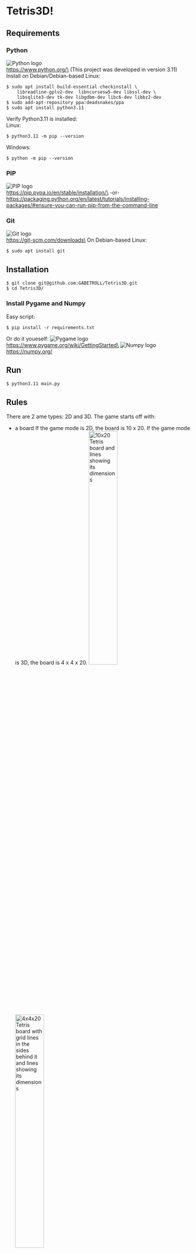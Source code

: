 # Tetris3D!
## Requirements
### Python
<img src="https://www.python.org/static/img/python-logo.png" alt="Python logo"/>\
https://www.python.org/\
(This project was developed in version 3.11)\
Install on Debian/Debian-based Linux:
```
$ sudo apt install build-essential checkinstall \
    libreadline-gplv2-dev  libncursesw5-dev libssl-dev \
    libsqlite3-dev tk-dev libgdbm-dev libc6-dev libbz2-dev
$ sudo add-apt-repository ppa:deadsnakes/ppa
$ sudo apt install python3.11
```
Verify Python3.11 is installed:\
Linux:
```
$ python3.11 -m pip --version
```
Windows:
```
$ python -m pip --version
```
### PIP
<img src="https://pypi.org/static/images/logo-small.2a411bc6.svg" alt="PIP logo"/>\
https://pip.pypa.io/en/stable/installation/\
-or-\
https://packaging.python.org/en/latest/tutorials/installing-packages/#ensure-you-can-run-pip-from-the-command-line
### Git
<img src="https://git-scm.com/images/logo@2x.png" alt="Git logo"/>\
https://git-scm.com/downloads\
On Debian-based Linux:
```
$ sudo apt install git
```
## Installation
```
$ git clone git@github.com:GABETROLL/Tetris3D.git
$ cd Tetris3D/
```
### Install Pygame and Numpy
Easy script:
```
$ pip install -r requirements.txt
```
Or do it youeself:
<img src="https://www.pygame.org/images/logo_lofi.png" alt="Pygame logo"/>\
https://www.pygame.org/wiki/GettingStarted\
<img src="https://upload.wikimedia.org/wikipedia/commons/thumb/3/31/NumPy_logo_2020.svg/1200px-NumPy_logo_2020.svg.png" alt="Numpy logo"/>\
https://numpy.org/
## Run
```
$ python3.11 main.py
```
## Rules
There are 2 ame types: 2D and 3D.
The game starts off with:
- a board
    If the game mode is 2D, the board is 10 x 20.
    If the game mode is 3D, the board is 4 x 4 x 20.
    <img src="https://github.com/GABETROLL/Tetris3D/blob/master/images/3D_dimensions.png?raw=true" alt="10x20 Tetris board and lines showing its dimensions" width=40%/>
    <img src="https://github.com/GABETROLL/Tetris3D/blob/master/images/2D_dimensions.png?raw=true" alt="4x4x20 Tetris board with grid lines in the sides behind it and lines showing its dimensions" width=40%/>
- a random piece, spawned at the top of the board, that the player can control and drop. It falls every N frames, N being faster the higher the level
- a next piece preview.
    It can rotate in 2 directions when the game mode is 2D, and 6 directions when it's 3D.
- a level that determines the speed the pieces fall in

The player can control this piece by:
- moving it in any horizontal direction,
- lower it gradually (SOFT-DROP),
- teleport it to its landing position (HARD-DROP)
- rotating it in the available axii

Every N frames, the piece moves one block down, to fall. If the current level is higher, the piece falls faster.\
The amount of frames a piece waits before it drops looks like this:
| level | frames |
| ----- | ------ |
| 0 | 50 |
| 1 | 45 |
| 2 | 41 |
| 3 | 37 |
| 4 | 34 |
| 5 | 31 |
| 6 | 28 |
| 7 | 26 |
| 8 | 23 |
| 9 | 21 |
| 10 | 19 |
| 11 | 18 |
| 12 | 16 |
| 13 | 15 |
| 14 | 13 |
| 15 | 12 |
| 16 | 11 |
| 17 | 10 |
| 18 | 9 |
| 19 | 9 |
| 20 | 8 |
| 21 | 7 |
| 22 | 7 |
| 23 | 6 |
| 24 | 5 |
| 25 | 5 |
| 26 | 5 |
| 27 | 4 |
| 28 | 4 |
| 29 | 4 |
| 30 | 3 |
| 31 | 3 |
| 32 | 3 |
| 33 | 3 |
| 34 | 2 |
| 35 | 2 |
| 36 | 2 |
| 37 | 2 |
| 38 | 2 |
| 39 | 2 |
| 40 | 2 |
| 41 | 1 |

When a piece lands on top of another block, or the bottom of the board, the piece displayed in the next piece preview spawns as the current piece, and a new 'next piece' gets spawned. This process could go on forever.

When a whole row/floor gets full, that row/floor gets removed from the board, and gets counted to the score. The amount of lines cleared determines the score gained, like this:
| lines | points |
| ----- | ------ |
| 0     | 0      |
| 1     | 40     |
| 2     | 100    |
| 3     | 300    |
| 4     | 1200   |

If a player clears a certain amount of lines, the game "transitions": the level increases, then the levels keep increasing every 10 lines.

The goal is to get as much points as possible, before the pieces stack too high.

When the 'next piece' tries to spawn at the top of the board as the new current piece, but any block in the board blocks it, the game ends.

## Controls
### Move piece
| Key | Direction In 2D | Direction in 3D |
| --- | --------------- | --------------- |
| W   |                 | BACK            |
| A          | LEFT | LEFT |
| S          | DOWN/SOFT-DROP | FRONT |
| D          | RIGHT | RIGHT |
| LEFT_SHIFT | DOWN/SOFT-DROP | DOWN/SOFT-DROP |
| SPACEBAR   | HARD-DROP | HARD-DROP |

<img src="https://github.com/GABETROLL/Tetris3D/blob/master/images/2D_moves.png?raw=true" alt="key-direction pair illustration with 2D board screenshot and arrows" width=40%/>
<img src="https://github.com/GABETROLL/Tetris3D/blob/master/images/3D_moves.png?raw=true" alt="key-direction pair illustration with 3D board screenshot and arrows" width=40%/>

### Rotate Piece
| key | axis | clockwise | 2D | 3D |
| --- | ---- | --------- | -- | -- |
| U   | Y    | False     | :heavy_check_mark: | :heavy_check_mark: |
| O   | Y    | True      | :heavy_check_mark: | :heavy_check_mark: |
| I   | X    | False     |  | :heavy_check_mark: |
| K   | X    | True      |  | :heavy_check_mark: |
| J   | Z    | True      |  | :heavy_check_mark: |
| L   | Z    | False     |  | :heavy_check_mark: |
--------------------------------------------------
<img src="https://github.com/GABETROLL/Tetris3D/blob/master/images/2D_rotation.png?raw=true" alt="O-piece in 2D mode with arrows in both 2D rotation directions" width=40%>
<img src="https://github.com/GABETROLL/Tetris3D/blob/master/images/3D_rotation.png?raw=true" alt="T-piece in 3D mode with arrows in all rotation axii, mapped to their keys" width=40%>

The 3D controls are just the 2D controls, with 2 more axii of rotation, relative to the player's "POV".
Just imagine being able to stick you finger "into the screen" and push the piece in that direction, using the U, I, O, J, K, L keys, as if the keys were in front of the piece.
### Moving in menu screens
Move between (inner) menus:
```
W/UP
S/DOWN
```
Change menu option:
```
A/LEFT  : go to previous option
D/RIGHT : go to next option
```
## Code Documentation
### File Structure & Definitions
```
game/
    score.py
        Score
    move_data.py
        LEFT
        RIGHT
        SOFT_DROP
        HARD_DROP
        BACK
        FRONT
        MOVES_2D
        MOVES_3D
    game_2d.py
        I
        J
        L
        O
        S
        T
        Z
        ROWS: int
        COLUMNS: int
        Piece2D
        Game2D
            pieces = [I, J, L, O, S, T, Z]
            piece: Piece2D
            next_piece: Piece2D
            score_manager: Score
    game_3d.py
        I_3D
        J_3D
        L_3D
        O_3D
        S_3D
        T_3D
        Z_3D
        FLOOR_WIDTH: int
        FLOORS: int
        Piece3D
        Game3D:
            piece: Piece3D
            next_piece: Piece3D
            score_manager: Score
game_control.py
    GameControl
        game: Game2D
        das: dict[str, int]
    GameControl2D(GameControl)
    GameControl3D(GameControl)
main.py
    Menu
    Window
        controls: GameControl
        game_options_menu: Menu

```
### Object Structure
(relative to ``main.py``)
```
Menu
    options: object
    option_index: int
    option -> options[option_index]

Window
    window: pygame.Surface
    BOARD_HEIGHT: int
    HEIGHT: int = BOARD_HEIGHT
    WIDTH: int = HEIGHT

    window: pygame.Surface
    clock = pygame.time.Clock()
    fps: int
    running: bool = True

    font: pygame.font.Font

    level_menu = Menu(range(20))
    mode_menu = Menu(("2D", "3D"))
    music_menu = Menu(("Tetris Theme", "Silence"))
    game_options_menu = Menu((self.level_menu, self.mode_menu, self.music_menu))

    controls: GameControl
        window: pygame.Surface
        game: Game2D | Game3D
            piece: Piece2D | Piece3D
                pos: <2D | 3D pos>
                color: <color>
            next_piece: Piece2D | Piece3D
            board: dict[<2D pos>, <color>] | dict[<3d pos>, <color>]
        das: dict

    frame_handler: bound method
    """
    current "mode" the program is in,
    a method that will be called each frame.
    The methods can be:
    'self.handle_title_screen_frame',
    'self.handle_game_frame',
    'self.handle_game_over_screen_frame'
    """

    game_over_menu =  Menu(("Back to title screen", "Quit"))
        
```
